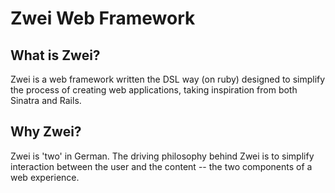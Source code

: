 # Zwei Web Framework 

## What is Zwei?

Zwei is a web framework written the DSL way (on ruby) designed to simplify the process of creating web applications, taking inspiration from both Sinatra and Rails.

## Why Zwei?

Zwei is 'two' in German. The driving philosophy behind Zwei is to simplify interaction between the user and the content -- the two components of a web experience. 

